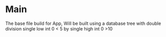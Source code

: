# Main
The base file build for App, Will be built using a database tree with double division single low int 0 &lt; 5 by single high int 0 >10
